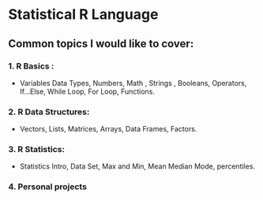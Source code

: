 # Statistical R Language
## Common topics I would like to cover:

### 1. R Basics :
   * Variables Data Types, Numbers,  Math , Strings , Booleans, Operators, If...Else, While Loop, For Loop, Functions.
   
### 2. R Data Structures:
   * Vectors, Lists, Matrices, Arrays, Data Frames, Factors.

### 3. R Statistics: 
   * Statistics Intro,  Data Set, Max and Min, Mean Median Mode, percentiles.
   
### 4. Personal projects
   
